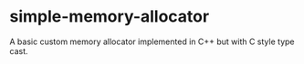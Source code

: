 # simple-memory-allocator
A basic custom memory allocator implemented in C++ but with C style type cast.
